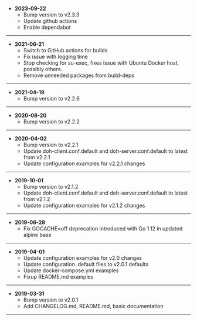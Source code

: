 * **2023-09-22**
    * Bump version to v2.3.3
    * Update github actions
    * Enable dependabot
---
* **2021-06-21**
    * Switch to GitHub actions for builds
    * Fix issue with logging time
    * Stop checking for su-exec, fixes issue with Ubuntu Docker host, possibly others.
    * Remove unneeded packages from build-deps
---
* **2021-04-19**
    * Bump version to v2.2.6
---
* **2020-08-20**
    * Bump version to v2.2.2
---
* **2020-04-02**
    * Bump version to v2.2.1
    * Update doh-client.conf.default and doh-server.conf.default to latest from v2.2.1
    * Update configuration examples for v2.2.1 changes
---
* **2019-10-01**
    * Bump version to v2.1.2
    * Update doh-client.conf.default and doh-server.conf.default to latest from v2.1.2
    * Update configuration examples for v2.1.2 changes
---
* **2019-06-28**
    * Fix GOCACHE=off deprecation introduced with Go 1.12 in updated alpine base
---
* **2019-04-01**
    * Update configuration examples for v2.0 changes
    * Update configuration .default files to v2.0.1 defaults
    * Update docker-compose.yml examples
    * Fixup README.md examples
---
* **2019-03-31**
    * Bump version to v2.0.1
    * Add CHANGELOG.md, README.md, basic documentation
---

